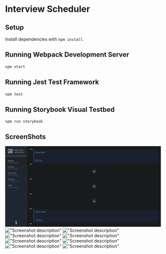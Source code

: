 # Interview Scheduler

## Setup

Install dependencies with `npm install`.

## Running Webpack Development Server

```sh
npm start
```

## Running Jest Test Framework

```sh
npm test
```

## Running Storybook Visual Testbed

```sh
npm run storybook
```
## ScreenShots

!["Home Page"](https://github.com/Payameno/scheduler/blob/master/docs/1-Home-page.png?raw=true)
!["Screenshot description"]()
!["Screenshot description"]()
!["Screenshot description"]()
!["Screenshot description"]()
!["Screenshot description"]()
!["Screenshot description"]()
!["Screenshot description"]()
!["Screenshot description"]()